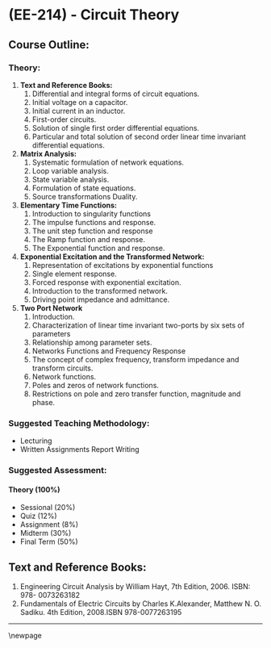 # **(EE-214) - Circuit Theory**

## **Course Outline:**

### **Theory:**

1. **Text and Reference Books:**
   1. Differential and integral forms of circuit equations.
   2. Initial voltage on a capacitor.
   3. Initial current in an inductor. 
   4. First-order circuits.
   5. Solution of single first order differential equations.
   6. Particular and total solution of second order linear time invariant differential equations.
2. **Matrix Analysis:**
   1. Systematic formulation of network equations.
   2. Loop variable analysis.
   3. State variable analysis.
   4. Formulation of state equations.
   5. Source transformations Duality. 
3. **Elementary Time Functions:** 
   1. Introduction to singularity functions
   2. The impulse functions and response. 
   3. The unit step function and response
   4. The Ramp function and response. 
   5. The Exponential function and response.
4. **Exponential Excitation and the Transformed Network:** 
   1. Representation of excitations by exponential functions
   2. Single element response.
   3. Forced response with exponential excitation.
   4. Introduction to the transformed network.
   5. Driving point impedance and admittance. 
5. **Two Port Network**
   1. Introduction.
   2. Characterization of linear time invariant two-ports by six sets of parameters
   3. Relationship among parameter sets.
   4. Networks Functions and Frequency Response 
   5. The concept of complex frequency, transform impedance and transform circuits.
   6. Network functions. 
   7. Poles and zeros of network functions.
   8. Restrictions on pole and zero transfer function, magnitude and phase.

### **Suggested Teaching Methodology:**

- Lecturing
- Written Assignments Report Writing

### **Suggested Assessment:**

#### **Theory (100%)**

- Sessional (20%)
- Quiz (12%)
- Assignment (8%)
- Midterm (30%)
- Final Term (50%)

## **Text and Reference Books:**

1. Engineering Circuit Analysis by William Hayt, 7th Edition, 2006. ISBN: 978- 0073263182
2. Fundamentals of Electric Circuits by Charles K.Alexander, Matthew N. O. Sadiku. 4th Edition, 2008.ISBN 978-0077263195

___
\newpage
